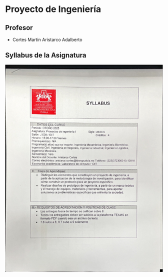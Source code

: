 # **Proyecto de Ingeniería**

## Profesor
- Cortes Martin Aristarco Adalberto

## Syllabus de la Asignatura

<img src ="recursos/archivos/syllabus1.pdf">
  

